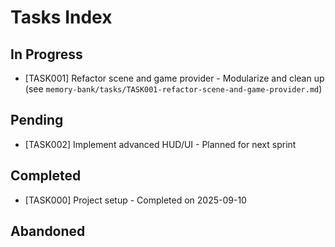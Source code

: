 # Tasks Index

## In Progress

- [TASK001] Refactor scene and game provider - Modularize and clean up (see `memory-bank/tasks/TASK001-refactor-scene-and-game-provider.md`)

## Pending

- [TASK002] Implement advanced HUD/UI - Planned for next sprint

## Completed

- [TASK000] Project setup - Completed on 2025-09-10

## Abandoned
